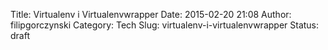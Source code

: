 Title: Virtualenv i Virtualenvwrapper
Date: 2015-02-20 21:08
Author: filipgorczynski
Category: Tech
Slug: virtualenv-i-virtualenvwrapper
Status: draft


